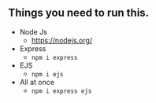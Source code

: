## Things you need to run this.
- Node Js
    - https://nodejs.org/
- Express
    - ``` npm i express ```
- EJS
    - ``` npm i ejs ```
- All at once
    - ``` npm i express ejs ```
